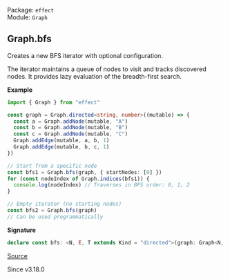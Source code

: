 Package: `effect`<br />
Module: `Graph`<br />

## Graph.bfs

Creates a new BFS iterator with optional configuration.

The iterator maintains a queue of nodes to visit and tracks discovered nodes.
It provides lazy evaluation of the breadth-first search.

**Example**

```ts
import { Graph } from "effect"

const graph = Graph.directed<string, number>((mutable) => {
  const a = Graph.addNode(mutable, "A")
  const b = Graph.addNode(mutable, "B")
  const c = Graph.addNode(mutable, "C")
  Graph.addEdge(mutable, a, b, 1)
  Graph.addEdge(mutable, b, c, 1)
})

// Start from a specific node
const bfs1 = Graph.bfs(graph, { startNodes: [0] })
for (const nodeIndex of Graph.indices(bfs1)) {
  console.log(nodeIndex) // Traverses in BFS order: 0, 1, 2
}

// Empty iterator (no starting nodes)
const bfs2 = Graph.bfs(graph)
// Can be used programmatically
```

**Signature**

```ts
declare const bfs: <N, E, T extends Kind = "directed">(graph: Graph<N, E, T> | MutableGraph<N, E, T>, config?: BfsConfig) => NodeWalker<N>
```

[Source](https://github.com/Effect-TS/effect/tree/main/packages/effect/src/Graph.ts#L3073)

Since v3.18.0